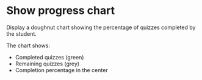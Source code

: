 # Show progress chart

Display a doughnut chart showing the percentage of quizzes completed by the student.

The chart shows:
- Completed quizzes (green)
- Remaining quizzes (grey)
- Completion percentage in the center